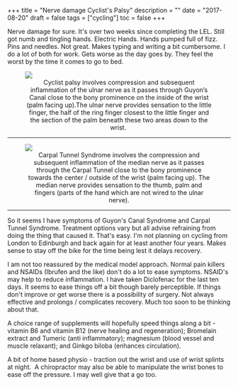 +++
title = "Nerve damage   Cyclist's Palsy"
description = ""
date = "2017-08-20"
draft = false
tags = ["cycling"]
toc = false
+++

Nerve damage for sure. It's over two weeks since completing the LEL. Still got numb and tingling hands. Electric Hands. Hands pumped full of fizz. Pins and needles. Not great. Makes typing and writing a bit cumbersome. I do a lot of both for work. Gets worse as the day goes by. They feel the worst by the time it comes to go to bed. 

<figure style="text-align: center">
  <img style="display:block;margin:auto" src="https://i.ibb.co/gLPsWJ1L/ulner-nerve.png">
  <figcaption>Cyclist palsy involves compression and subsequent inflammation of the ulnar nerve as it passes through Guyon’s Canal close to the bony prominence on the inside of the wrist (palm facing up).The ulnar nerve provides sensation to the little finger, the half of the ring finger closest to the little finger and the section of the palm beneath these two areas down to the wrist. </figcaption>
</figure>

---

<figure style="text-align: center">
  <img style="display:block;margin:auto" src="https://i.ibb.co/xKKp7Wc5/median-nerve-1.png">
  <figcaption>Carpal Tunnel Syndrome involves the compression and subsequent inflammation of the median nerve as it passes through the Carpal Tunnel close to the bony prominence towards the center / outside of the wrist (palm facing up). The median nerve provides sensation to the thumb, palm and fingers (parts of the hand which are not wired to the ulnar nerve).</figcaption>
</figure>

---

So it seems I have symptoms of Guyon's Canal Syndrome and Carpal Tunnel Syndrome. Treatment options vary but all advise refraining from doing the thing that caused it. That's easy. I'm not planning on cycling from London to Edinburgh and back again for at least another four years. Makes sense to stay off the bike for the time being lest it delays recovery.

I am not too reassured by the medical model approach. Normal pain killers and NSAIDs (Ibrufen and the like) don't do a lot to ease symptoms. NSAID's may help to reduce inflammation. I have taken Diclofenac for the last ten days. It seems to ease things off a bit though barely perceptible. If things don't improve or get worse there is a possibility of surgery. Not always effective and prolongs / complicates recovery. Much too soon to be thinking about that. 

A choice range of supplements will hopefully speed things along a bit - vitamin B6 and vitamin B12 (nerve healing and regeneration); Bromelain extract and Tumeric (anti inflammatory); magnesium (blood vessel and muscle relaxant); and Ginkgo biloba (enhances circulation).

A bit of home based physio - traction out the wrist and use of wrist splints at night.  A chiropractor may also be able to manipulate the wrist bones to ease off the pressure. I may well give that a go too.